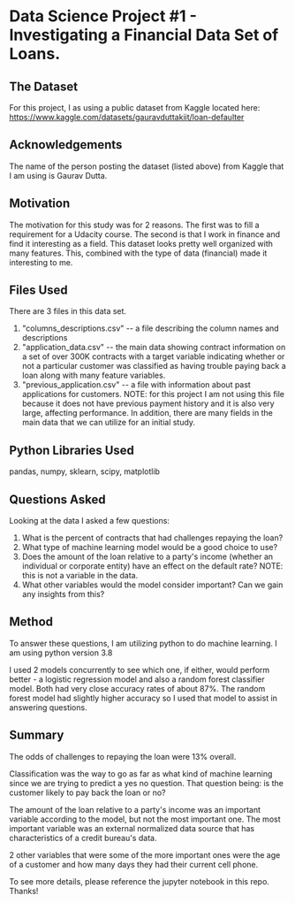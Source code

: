 # Data Science Project #1 - Investigating a Financial Data Set of Loans.

## The Dataset
For this project, I as using a public dataset from Kaggle located here: 
https://www.kaggle.com/datasets/gauravduttakiit/loan-defaulter

## Acknowledgements 
The name of the person posting the dataset (listed above) from Kaggle that I am using is Gaurav Dutta. 


## Motivation
The motivation for this study was for 2 reasons. The first was to fill a requirement for a Udacity course. The second is that I work in finance and find it interesting as a field. 
This dataset looks pretty well organized with many features. This, combined with the type of data (financial) made it interesting to me. 


## Files Used
There are 3 files in this data set.
1) "columns_descriptions.csv" -- a file describing the column names and descriptions
2) "application_data.csv" -- the main data showing contract information on a set of over 300K contracts with a target variable indicating whether or not a particular customer was classified as having trouble paying back a loan along with many feature variables.
3) "previous_application.csv" -- a file with information about past applications for customers. NOTE: for this project I am not using this file because it does not have previous payment history and it is also very large, affecting performance. In addition, there are many fields in the main data that we can utilize for an initial study. 


## Python Libraries Used
pandas, 
numpy,
sklearn, 
scipy,
matplotlib


## Questions Asked
Looking at the data I asked a few questions: 
1) What is the percent of contracts that had challenges repaying the loan?
2) What type of machine learning model would be a good choice to use?
3) Does the amount of the loan relative to a party's income (whether an individual or corporate entity) have an effect on the default rate? NOTE: this is not a variable in the data. 
4) What other variables would the model consider important? Can we gain any insights from this? 


## Method
To answer these questions, I am utilizing python to do machine learning. I am using python version 3.8

I used 2 models concurrently to see which one, if either, would perform better - a logistic regression model and also a random forest classifier model. Both had very close accuracy rates of about 87%. The random forest model had slightly higher accuracy so I used that model to assist in answering questions. 


## Summary
The odds of challenges to repaying the loan were 13% overall. 

Classification was the way to go as far as what kind of machine learning since we are trying to predict a yes no question. That question being: is the customer likely to pay back the loan or no? 

The amount of the loan relative to a party's income was an important variable according to the model, but not the most important one. The most important variable was an external normalized data source that has characteristics of a credit bureau's data. 

2 other variables that were some of the more important ones were the age of a customer and how many days they had their current cell phone. 

To see more details, please reference the jupyter notebook in this repo. Thanks! 

 



